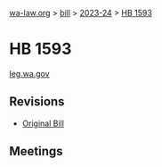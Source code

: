 [wa-law.org](/) > [bill](/bill/) > [2023-24](/bill/2023-24/) > [HB 1593](/bill/2023-24/hb/1593/)

# HB 1593
[leg.wa.gov](https://app.leg.wa.gov/billsummary?BillNumber=1593&Year=2023&Initiative=false)

## Revisions
* [Original Bill](1/)

## Meetings
